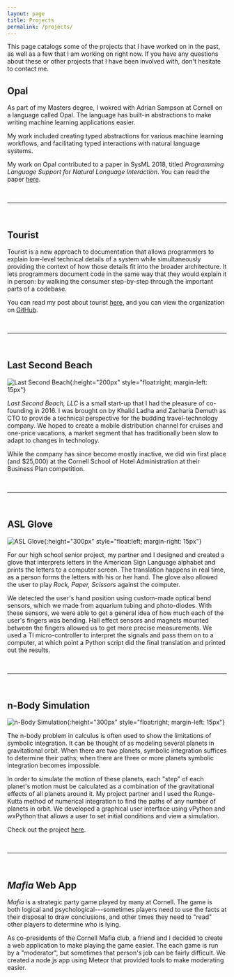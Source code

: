 ```yaml
---
layout: page
title: Projects
permalink: /projects/
---
```


This page catalogs some of the projects that I have worked on in the past, as
well as a few that I am working on right now. If you have any questions about
these or other projects that I have been involved with, don't hesitate to
contact me.

## Opal
As part of my Masters degree, I wokred with Adrian Sampson at Cornell on a
language called Opal. The language has built-in abstractions to make writing
machine learning applications easier.

My work included creating typed abstractions for various machine learning
workflows, and facilitating typed interactions with natural language systems.

My work on Opal contributed to a paper in SysML 2018, titled *Programming
Language Support for Natural Language Interaction*. You can read the paper
[here](https://www.sysml.cc/doc/2018/56.pdf).


<br>

---
<br>

## Tourist

Tourist is a new approach to documentation that allows programmers to explain low-level technical
details of a system while simultaneously providing the context of how those details fit into the
broader architecture. It lets programmers document code in the same way that they would explain it
in person: by walking the consumer step-by-step through the important parts of a codebase.

You can read my post about tourist
[here](https://harrisongoldste.in/projects/2019/04/14/tourist-intro.html), and you can view the
organization on [GitHub](https://github.com/tourist-doc).

<br>

---
<br>

## Last Second Beach
![Last Second Beach](../img/lsb.png){:height="200px" style="float:right; margin-left: 15px"}

*Last Second Beach, LLC* is a small start-up that I had the pleasure of
co-founding in 2016. I was brought on by Khalid Ladha and Zacharia Demuth as CTO
to provide a technical perspective for the budding travel-technology company.
We hoped to create a mobile distribution channel for cruises and one-price
vacations, a market segment that has traditionally been slow to adapt to changes
in technology.

While the company has since become mostly inactive, we did win first place (and
$25,000) at the Cornell School of Hotel Administration at their Business Plan
competition.

<br>

---
<br>

## ASL Glove
![ASL Glove](../img/aslglove.jpeg){:height="300px" style="float:left; margin-right: 15px"}

For our high school senior project, my partner and I designed and created a
glove that interprets letters in the American Sign Language alphabet and prints
the letters to a computer screen. The translation happens in real time, as a
person forms the letters with his or her hand. The glove also allowed the user
to play *Rock, Paper, Scissors* against the computer.

We detected the user's hand position using custom-made optical bend sensors,
which we made from aquarium tubing and photo-diodes. With these sensors, we were
able to get a general idea of how much each of the user's fingers was bending.
Hall effect sensors and magnets mounted between the fingers allowed us to get
more precise measurements. We used a TI micro-controller to interpret the signals
and pass them on to a computer, at which point a Python script did the final
translation and printed out the results.

<br>

---
<br>

## n-Body Simulation
![n-Body Simulation](../img/nbody.png){:height="300px" style="float:right; margin-left: 15px"}

The n-body problem in calculus is often used to show the limitations of symbolic
integration. It can be thought of as modeling several planets in gravitational
orbit. When there are two planets, symbolic integration suffices to determine
their paths; when there are three or more planets symbolic integration becomes
impossible.

In order to simulate the motion of these planets, each "step" of each planet's
motion must be calculated as a combination of the gravitational effects of all
planets around it. My project partner and I used the Runge-Kutta method of
numerical integration to find the paths of any number of planets in orbit. We
developed a graphical user interface using vPython and wxPython that allows a
user to set initial conditions and view a simulation.

Check out the project [here](https://github.com/hgoldstein95/n-body-simulator).

<br>

---
<br>


## *Mafia* Web App
*Mafia* is a strategic party game played by many at Cornell. The game is both
logical and psychological---sometimes players need to use the facts at their
disposal to draw conclusions, and other times they need to "read" other players
to determine who is lying.

As co-presidents of the Cornell Mafia club, a friend and I decided to create a
web application to make playing the game easier. The each game is run by a
"moderator", but sometimes that person's job can be fairly difficult. We created
a node.js app using Meteor that provided tools to make moderating easier.
